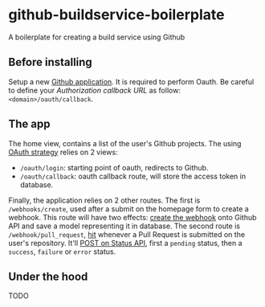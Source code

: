 # github-buildservice-boilerplate
A boilerplate for creating a build service using Github

## Before installing

Setup a new [Github application](https://github.com/settings/applications/new). It is required to perform
Oauth. Be careful to define your _Authorization callback URL_ as follow: `<domain>/oauth/callback`.


## The app

The home view, contains a list of the user's Github projects. The using [OAuth strategy](https://requests-oauthlib.readthedocs.org/en/latest/examples/real_world_example.html#web-app-example-of-oauth-2-web-application-flow) relies on 2 views:
- `/oauth/login`: starting point of oauth, redirects to Github.
- `/oauth/callback`: oauth callback route, will store the access token in database.

Finally, the application relies on 2 other routes. The first is `/webhooks/create`, used after a submit on the homepage form to create a webhook. This route will have two effects: [create the webhook](https://developer.github.com/v3/repos/hooks/#create-a-hook) onto Github API and save a model representing it in database. The second route is `/webhook/pull_request`, [hit](https://developer.github.com/v3/repos/hooks/#receiving-webhooks) whenever a Pull Request is submitted on the user's repository. It'll [POST on Status API](https://developer.github.com/v3/repos/statuses/#create-a-status), first a `pending` status, then a `success`, `failure` or `error` status.


## Under the hood


TODO
